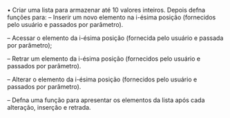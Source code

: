 • Criar uma lista para armazenar até 10 valores inteiros. Depois defna funções
para:
– Inserir um novo elemento na i-ésima posição (fornecidos pelo usuário e passados por
parâmetro).

– Acessar o elemento da i-ésima posição (fornecida pelo usuário e passada por
parâmetro);

– Retrar um elemento da i-ésima posição (fornecidos pelo usuário e passados por
parâmetro).

– Alterar o elemento da i-ésima posição (fornecidos pelo usuário e passados por
parâmetro).

– Defna uma função para apresentar os elementos da lista após cada alteração, inserção
e retrada.
